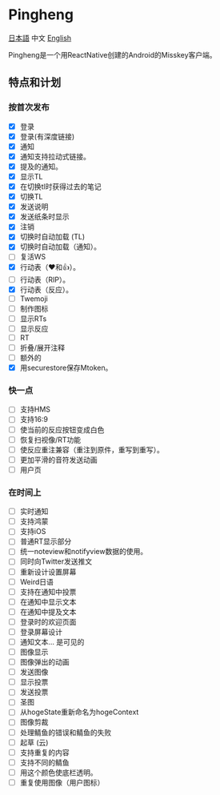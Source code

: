 # Pingheng

 [日本語](Readme.md) 中文 [English](Readme_EN.md)

Pingheng是一个用ReactNative创建的Android的Misskey客户端。

## 特点和计划

### 按首次发布

- [x] 登录
- [x] 登录(有深度链接)
- [x] 通知
- [x] 通知支持拉动式链接。
- [x] 提及的通知。
- [x] 显示TL
- [x] 在切换tl时获得过去的笔记
- [x] 切换TL
- [x] 发送说明
- [x] 发送纸条时显示
- [x] 注销
- [x] 切换时自动加载 (TL)
- [x] 切换时自动加载（通知）。
- [ ] 复活WS
- [x] 行动表（❤和👍）。
- [ ] 行动表（RIP）。
- [x] 行动表（反应）。
- [ ] Twemoji
- [ ] 制作图标
- [ ] 显示RTs
- [ ] 显示反应
- [ ] RT
- [ ] 折叠/展开注释
- [ ] 额外的
- [x] 用securestore保存Mtoken。

### 快一点

- [ ] 支持HMS
- [ ] 支持16:9
- [ ] 使当前的反应按钮变成白色
- [ ] 恢复扫视像/RT功能
- [ ] 使反应重注兼容（重注到原件，重写到重写）。
- [ ] 更加平滑的音符发送动画
- [ ] 用户页

### 在时间上

- [ ] 实时通知
- [ ] 支持鸿蒙
- [ ] 支持iOS
- [ ] 普通RT显示部分
- [ ] 统一noteview和notifyview数据的使用。
- [ ] 同时向Twitter发送推文
- [ ] 重新设计设置屏幕
- [ ] Weird日语
- [ ] 支持在通知中投票
- [ ] 在通知中显示文本
- [ ] 在通知中提及文本
- [ ] 登录时的欢迎页面
- [ ] 登录屏幕设计
- [ ] 通知文本... 是可见的
- [ ] 图像显示
- [ ] 图像弹出的动画
- [ ] 发送图像
- [ ] 显示投票
- [ ] 发送投票
- [ ] 圣图
- [ ] 从hogeState重新命名为hogeContext
- [ ] 图像剪裁
- [ ] 处理鲭鱼的错误和鲭鱼的失败
- [ ] 起草 (云)
- [ ] 支持重复的内容
- [ ] 支持不同的鲭鱼
- [ ] 用这个颜色使底栏透明。
- [ ] 重复使用图像（用户图标）
